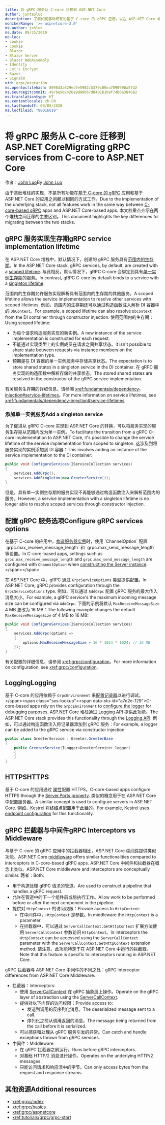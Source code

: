 ```yaml
---
title: 将 gRPC 服务从 C-core 迁移到 ASP.NET Core
author: juntaoluo
description: 了解如何移动现有的基于 C-core 的 gRPC 应用，以在 ASP.NET Core 堆栈之上运行。
monikerRange: '>= aspnetcore-3.0'
ms.author: johluo
ms.date: 09/25/2019
no-loc:
- cookie
- Cookie
- Blazor
- Blazor Server
- Blazor WebAssembly
- Identity
- Let's Encrypt
- Razor
- SignalR
uid: grpc/migration
ms.openlocfilehash: 8098d3a629eb7e5902c5379c00ea7090900a87d2
ms.sourcegitcommit: 497be502426e9d90bb7d0401b1b9f74b6a384682
ms.translationtype: HT
ms.contentlocale: zh-CN
ms.lasthandoff: 08/08/2020
ms.locfileid: "88016019"
---
```

# <a name="migrating-grpc-services-from-c-core-to-aspnet-core"></a><span data-ttu-id="a7e2e-103">将 gRPC 服务从 C-core 迁移到 ASP.NET Core</span><span class="sxs-lookup"><span data-stu-id="a7e2e-103">Migrating gRPC services from C-core to ASP.NET Core</span></span>

<span data-ttu-id="a7e2e-104">作者：[John Luo](https://github.com/juntaoluo)</span><span class="sxs-lookup"><span data-stu-id="a7e2e-104">By [John Luo](https://github.com/juntaoluo)</span></span>

<span data-ttu-id="a7e2e-105">由于基础堆栈的实现，不是所有功能在[基于 C-core 的 gRPC](https://grpc.io/blog/grpc-stacks) 应用和基于 ASP.NET Core 的应用之间都以相同的方式工作。</span><span class="sxs-lookup"><span data-stu-id="a7e2e-105">Due to the implementation of the underlying stack, not all features work in the same way between [C-core-based gRPC](https://grpc.io/blog/grpc-stacks) apps and ASP.NET Core-based apps.</span></span> <span data-ttu-id="a7e2e-106">本文档重点介绍在两个堆栈之间迁移的主要区别。</span><span class="sxs-lookup"><span data-stu-id="a7e2e-106">This document highlights the key differences for migrating between the two stacks.</span></span>

## <a name="grpc-service-implementation-lifetime"></a><span data-ttu-id="a7e2e-107">gRPC 服务实现生存期</span><span class="sxs-lookup"><span data-stu-id="a7e2e-107">gRPC service implementation lifetime</span></span>

<span data-ttu-id="a7e2e-108">在 ASP.NET Core 堆栈中，默认情况下，创建的 gRPC 服务具有[范围内的生存期](xref:fundamentals/dependency-injection#service-lifetimes)。</span><span class="sxs-lookup"><span data-stu-id="a7e2e-108">In the ASP.NET Core stack, gRPC services, by default, are created with a [scoped lifetime](xref:fundamentals/dependency-injection#service-lifetimes).</span></span> <span data-ttu-id="a7e2e-109">与此相反，默认情况下，gRPC C-core 会绑定到具有[单一实例生存期](xref:fundamentals/dependency-injection#service-lifetimes)的服务。</span><span class="sxs-lookup"><span data-stu-id="a7e2e-109">In contrast, gRPC C-core by default binds to a service with a [singleton lifetime](xref:fundamentals/dependency-injection#service-lifetimes).</span></span>

<span data-ttu-id="a7e2e-110">范围内的生存期允许服务实现解析具有范围内的生存期的其他服务。</span><span class="sxs-lookup"><span data-stu-id="a7e2e-110">A scoped lifetime allows the service implementation to resolve other services with scoped lifetimes.</span></span> <span data-ttu-id="a7e2e-111">例如，范围内的生存期还可以通过构造函数注入解析 DI 容器中的 `DbContext`。</span><span class="sxs-lookup"><span data-stu-id="a7e2e-111">For example, a scoped lifetime can also resolve `DbContext` from the DI container through constructor injection.</span></span> <span data-ttu-id="a7e2e-112">使用范围内的生存期：</span><span class="sxs-lookup"><span data-stu-id="a7e2e-112">Using scoped lifetime:</span></span>

* <span data-ttu-id="a7e2e-113">为每个请求构造服务实现的新实例。</span><span class="sxs-lookup"><span data-stu-id="a7e2e-113">A new instance of the service implementation is constructed for each request.</span></span>
* <span data-ttu-id="a7e2e-114">不能通过实现类型上的实例成员在请求之间共享状态。</span><span class="sxs-lookup"><span data-stu-id="a7e2e-114">It isn't possible to share state between requests via instance members on the implementation type.</span></span>
* <span data-ttu-id="a7e2e-115">预期是在 DI 容器的单一实例服务中存储共享状态。</span><span class="sxs-lookup"><span data-stu-id="a7e2e-115">The expectation is to store shared states in a singleton service in the DI container.</span></span> <span data-ttu-id="a7e2e-116">在 gRPC 服务实现的构造函数中解析存储的共享状态。</span><span class="sxs-lookup"><span data-stu-id="a7e2e-116">The stored shared states are resolved in the constructor of the gRPC service implementation.</span></span>

<span data-ttu-id="a7e2e-117">有关服务生存期的详细信息，请参阅 <xref:fundamentals/dependency-injection#service-lifetimes>。</span><span class="sxs-lookup"><span data-stu-id="a7e2e-117">For more information on service lifetimes, see <xref:fundamentals/dependency-injection#service-lifetimes>.</span></span>

### <a name="add-a-singleton-service"></a><span data-ttu-id="a7e2e-118">添加单一实例服务</span><span class="sxs-lookup"><span data-stu-id="a7e2e-118">Add a singleton service</span></span>

<span data-ttu-id="a7e2e-119">为了促进从 gRPC C-core 实现到 ASP.NET Core 的转换，可以将服务实现的服务生存期从范围内改为单一实例。</span><span class="sxs-lookup"><span data-stu-id="a7e2e-119">To facilitate the transition from a gRPC C-core implementation to ASP.NET Core, it's possible to change the service lifetime of the service implementation from scoped to singleton.</span></span> <span data-ttu-id="a7e2e-120">这涉及到将服务实现的实例添加到 DI 容器：</span><span class="sxs-lookup"><span data-stu-id="a7e2e-120">This involves adding an instance of the service implementation to the DI container:</span></span>

```csharp
public void ConfigureServices(IServiceCollection services)
{
    services.AddGrpc();
    services.AddSingleton(new GreeterService());
}
```

<span data-ttu-id="a7e2e-121">但是，具有单一实例生存期的服务实现不再能够通过构造函数注入来解析范围内的服务。</span><span class="sxs-lookup"><span data-stu-id="a7e2e-121">However, a service implementation with a singleton lifetime is no longer able to resolve scoped services through constructor injection.</span></span>

## <a name="configure-grpc-services-options"></a><span data-ttu-id="a7e2e-122">配置 gRPC 服务选项</span><span class="sxs-lookup"><span data-stu-id="a7e2e-122">Configure gRPC services options</span></span>

<span data-ttu-id="a7e2e-123">在基于 C-core 的应用中，[构造服务器实例](https://grpc.io/grpc/csharp/api/Grpc.Core.Server.html#Grpc_Core_Server__ctor_System_Collections_Generic_IEnumerable_Grpc_Core_ChannelOption__)时，使用 `ChannelOption` 配置 `grpc.max_receive_message_length` 和 `grpc.max_send_message_length` 等设置。</span><span class="sxs-lookup"><span data-stu-id="a7e2e-123">In C-core-based apps, settings such as `grpc.max_receive_message_length` and `grpc.max_send_message_length` are configured with `ChannelOption` when [constructing the Server instance](https://grpc.io/grpc/csharp/api/Grpc.Core.Server.html#Grpc_Core_Server__ctor_System_Collections_Generic_IEnumerable_Grpc_Core_ChannelOption__).</span></span>

<span data-ttu-id="a7e2e-124">在 ASP.NET Core 中，gRPC 通过 `GrpcServiceOptions` 类型提供配置。</span><span class="sxs-lookup"><span data-stu-id="a7e2e-124">In ASP.NET Core, gRPC provides configuration through the `GrpcServiceOptions` type.</span></span> <span data-ttu-id="a7e2e-125">例如，可以通过 `AddGrpc` 配置 gRPC 服务的最大传入消息大小。</span><span class="sxs-lookup"><span data-stu-id="a7e2e-125">For example, a gRPC service's the maximum incoming message size can be configured via `AddGrpc`.</span></span> <span data-ttu-id="a7e2e-126">下面的示例将默认 `MaxReceiveMessageSize` 4 MB 更改为 16 MB：</span><span class="sxs-lookup"><span data-stu-id="a7e2e-126">The following example changes the default `MaxReceiveMessageSize` of 4 MB to 16 MB:</span></span>

```csharp
public void ConfigureServices(IServiceCollection services)
{
    services.AddGrpc(options =>
    {
        options.MaxReceiveMessageSize = 16 * 1024 * 1024; // 16 MB
    });
}
```

<span data-ttu-id="a7e2e-127">有关配置的详细信息，请参阅 <xref:grpc/configuration>。</span><span class="sxs-lookup"><span data-stu-id="a7e2e-127">For more information on configuration, see <xref:grpc/configuration>.</span></span>

## <a name="logging"></a><span data-ttu-id="a7e2e-128">Logging</span><span class="sxs-lookup"><span data-stu-id="a7e2e-128">Logging</span></span>

<span data-ttu-id="a7e2e-129">基于 C-core 的应用依赖于 `GrpcEnvironment` 来[配置记录器](https://grpc.io/grpc/csharp/api/Grpc.Core.GrpcEnvironment.html?q=size#Grpc_Core_GrpcEnvironment_SetLogger_Grpc_Core_Logging_ILogger_)以进行调试。</span><span class="sxs-lookup"><span data-stu-id="a7e2e-129">C-core-based apps rely on the `GrpcEnvironment` to [configure the logger](https://grpc.io/grpc/csharp/api/Grpc.Core.GrpcEnvironment.html?q=size#Grpc_Core_GrpcEnvironment_SetLogger_Grpc_Core_Logging_ILogger_) for debugging purposes.</span></span> <span data-ttu-id="a7e2e-130">ASP.NET Core 堆栈通过 [Logging API](xref:fundamentals/logging/index) 提供此功能。</span><span class="sxs-lookup"><span data-stu-id="a7e2e-130">The ASP.NET Core stack provides this functionality through the [Logging API](xref:fundamentals/logging/index).</span></span> <span data-ttu-id="a7e2e-131">例如，可以通过构造函数注入将记录器添加到 gRPC 服务：</span><span class="sxs-lookup"><span data-stu-id="a7e2e-131">For example, a logger can be added to the gRPC service via constructor injection:</span></span>

```csharp
public class GreeterService : Greeter.GreeterBase
{
    public GreeterService(ILogger<GreeterService> logger)
    {
    }
}
```

## <a name="https"></a><span data-ttu-id="a7e2e-132">HTTPS</span><span class="sxs-lookup"><span data-stu-id="a7e2e-132">HTTPS</span></span>

<span data-ttu-id="a7e2e-133">基于 C-core 的应用通过 [ 属性](https://grpc.io/grpc/csharp/api/Grpc.Core.Server.html#Grpc_Core_Server_Ports)配置 HTTPS。</span><span class="sxs-lookup"><span data-stu-id="a7e2e-133">C-core-based apps configure HTTPS through the [Server.Ports property](https://grpc.io/grpc/csharp/api/Grpc.Core.Server.html#Grpc_Core_Server_Ports).</span></span> <span data-ttu-id="a7e2e-134">类似的概念用于在 ASP.NET Core 中配置服务器。</span><span class="sxs-lookup"><span data-stu-id="a7e2e-134">A similar concept is used to configure servers in ASP.NET Core.</span></span> <span data-ttu-id="a7e2e-135">例如，Kestrel 将[终结点配置](xref:fundamentals/servers/kestrel#endpoint-configuration)用于此目的。</span><span class="sxs-lookup"><span data-stu-id="a7e2e-135">For example, Kestrel uses [endpoint configuration](xref:fundamentals/servers/kestrel#endpoint-configuration) for this functionality.</span></span>

## <a name="grpc-interceptors-vs-middleware"></a><span data-ttu-id="a7e2e-136">gRPC 拦截器与中间件</span><span class="sxs-lookup"><span data-stu-id="a7e2e-136">gRPC Interceptors vs Middleware</span></span>

<span data-ttu-id="a7e2e-137">与基于 C-core 的 gRPC 应用中的拦截器相比，ASP.NET Core [中间件](xref:fundamentals/middleware/index)提供类似功能。</span><span class="sxs-lookup"><span data-stu-id="a7e2e-137">ASP.NET Core [middleware](xref:fundamentals/middleware/index) offers similar functionalities compared to interceptors in C-core-based gRPC apps.</span></span> <span data-ttu-id="a7e2e-138">ASP.NET Core 中间件和拦截器在概念上类似。</span><span class="sxs-lookup"><span data-stu-id="a7e2e-138">ASP.NET Core middleware and interceptors are conceptually similar.</span></span> <span data-ttu-id="a7e2e-139">两者：</span><span class="sxs-lookup"><span data-stu-id="a7e2e-139">Both:</span></span>

* <span data-ttu-id="a7e2e-140">用于构造处理 gRPC 请求的管道。</span><span class="sxs-lookup"><span data-stu-id="a7e2e-140">Are used to construct a pipeline that handles a gRPC request.</span></span>
* <span data-ttu-id="a7e2e-141">允许在管道中的下一个组件前或后执行工作。</span><span class="sxs-lookup"><span data-stu-id="a7e2e-141">Allow work to be performed before or after the next component in the pipeline.</span></span>
* <span data-ttu-id="a7e2e-142">提供对 `HttpContext` 的访问权限：</span><span class="sxs-lookup"><span data-stu-id="a7e2e-142">Provide access to `HttpContext`:</span></span>
  * <span data-ttu-id="a7e2e-143">在中间件中，`HttpContext` 是参数。</span><span class="sxs-lookup"><span data-stu-id="a7e2e-143">In middleware the `HttpContext` is a parameter.</span></span>
  * <span data-ttu-id="a7e2e-144">在拦截器中，可以通过 `ServerCallContext.GetHttpContext` 扩展方法使用 `ServerCallContext` 参数访问 `HttpContext`。</span><span class="sxs-lookup"><span data-stu-id="a7e2e-144">In interceptors the `HttpContext` can be accessed using the `ServerCallContext` parameter with the `ServerCallContext.GetHttpContext` extension method.</span></span> <span data-ttu-id="a7e2e-145">请注意，此功能特定于在 ASP.NET Core 中运行的拦截器。</span><span class="sxs-lookup"><span data-stu-id="a7e2e-145">Note that this feature is specific to interceptors running in ASP.NET Core.</span></span>

<span data-ttu-id="a7e2e-146">gRPC 拦截器与 ASP.NET Core 中间件的不同之处：</span><span class="sxs-lookup"><span data-stu-id="a7e2e-146">gRPC Interceptor differences from ASP.NET Core Middleware:</span></span>

* <span data-ttu-id="a7e2e-147">拦截器：</span><span class="sxs-lookup"><span data-stu-id="a7e2e-147">Interceptors:</span></span>
  * <span data-ttu-id="a7e2e-148">使用 [ServerCallContext](https://grpc.io/grpc/csharp/api/Grpc.Core.ServerCallContext.html) 在 gRPC 抽象层上操作。</span><span class="sxs-lookup"><span data-stu-id="a7e2e-148">Operate on the gRPC layer of abstraction using the [ServerCallContext](https://grpc.io/grpc/csharp/api/Grpc.Core.ServerCallContext.html).</span></span>
  * <span data-ttu-id="a7e2e-149">提供对以下内容的访问权限：</span><span class="sxs-lookup"><span data-stu-id="a7e2e-149">Provide access to:</span></span>
    * <span data-ttu-id="a7e2e-150">发送到调用的反序列化消息。</span><span class="sxs-lookup"><span data-stu-id="a7e2e-150">The deserialized message sent to a call.</span></span>
    * <span data-ttu-id="a7e2e-151">序列化之前从调用返回的消息。</span><span class="sxs-lookup"><span data-stu-id="a7e2e-151">The message being returned from the call before it is serialized.</span></span>
  * <span data-ttu-id="a7e2e-152">可以捕获和处理从 gRPC 服务引发的异常。</span><span class="sxs-lookup"><span data-stu-id="a7e2e-152">Can catch and handle exceptions thrown from gRPC services.</span></span>
* <span data-ttu-id="a7e2e-153">中间件：</span><span class="sxs-lookup"><span data-stu-id="a7e2e-153">Middleware:</span></span>
  * <span data-ttu-id="a7e2e-154">在 gRPC 拦截器之前运行。</span><span class="sxs-lookup"><span data-stu-id="a7e2e-154">Runs before gRPC interceptors.</span></span>
  * <span data-ttu-id="a7e2e-155">对基础 HTTP/2 消息进行操作。</span><span class="sxs-lookup"><span data-stu-id="a7e2e-155">Operates on the underlying HTTP/2 messages.</span></span>
  * <span data-ttu-id="a7e2e-156">只能访问请求和响应流中的字节。</span><span class="sxs-lookup"><span data-stu-id="a7e2e-156">Can only access bytes from the request and response streams.</span></span>

## <a name="additional-resources"></a><span data-ttu-id="a7e2e-157">其他资源</span><span class="sxs-lookup"><span data-stu-id="a7e2e-157">Additional resources</span></span>

* <xref:grpc/index>
* <xref:grpc/basics>
* <xref:grpc/aspnetcore>
* <xref:tutorials/grpc/grpc-start>
